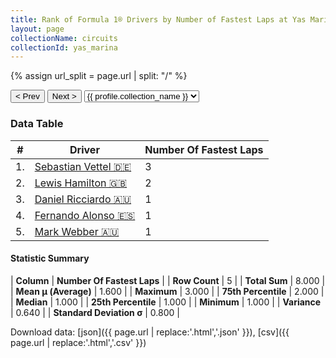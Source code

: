 ```yaml
---
title: Rank of Formula 1® Drivers by Number of Fastest Laps at Yas Marina Circuit
layout: page
collectionName: circuits
collectionId: yas_marina
---
```


{% assign url_split = page.url | split: "/" %}
<div id="collection-navigation">
<button onclick="selector.options[selector.selectedIndex-1].value && (window.location = selector.options[selector.selectedIndex-1].value);">&lt; Prev</button>
<button onclick="selector.options[selector.selectedIndex+1].value && (window.location = selector.options[selector.selectedIndex+1].value);">Next &gt;</button>
<select id="selector" onchange="this.options[this.selectedIndex].value && (window.location = this.options[this.selectedIndex].value);">
  {% for collectionId in site.data[page.collectionName].refs %}
    {% if collectionId == page.collectionId %}
      {% assign selected = "selected" %}
    {% else %}
      {% assign selected = "" %}
    {% endif %}
    {% assign profile = site.data[page.collectionName][collectionId].profile %}
    <option value="/f1/{{ page.collectionName }}/{{ collectionId }}/{{ url_split[4] }}" {{ selected }}>{{ profile.collection_name }}</option>
  {% endfor %}
</select>
</div>

<canvas id="chart" width="400" height="180"></canvas>
<script>
var data = {
  "labels" : [
    "Sebastian Vettel",
    "Lewis Hamilton",
    "Daniel Ricciardo",
    "Fernando Alonso",
    "Mark Webber"
  ],
  "datasets" : [
    {
      "label" : "Number Of Fastest Laps",
      "data" : [
        3,
        2,
        1,
        1,
        1
      ],
      "borderColor" : [
        "#1D181E",
        "#1D181E",
        "#1D181E",
        "#1D181E",
        "#1D181E"
      ],
      "borderWidth" : 1,
      "backgroundColor" : [
        "#9C8E8D",
        "#9C8E8D",
        "#9C8E8D",
        "#9C8E8D",
        "#9C8E8D"
      ]
    }
  ]
};
var options = {
  legend: {
    display: false
  },
  scales: {
    xAxes: [{
      ticks: {
        beginAtZero: true,
        maxRotation: 180,
        display: window.innerWidth > 800
      }
    }],
    yAxes: [{
      ticks: {
        beginAtZero: true
      }
    }]
  },
  onResize: function(chart, size) {
    chart.options.scales.xAxes[0].ticks.display = size.width > 800;
  }
};
var chart = new Chart("chart", {
    data: data,
    type: 'bar',
    options: options
});
</script>



### Data Table

| # | Driver | Number Of Fastest Laps |
|--|--|--|
| 1. | [Sebastian Vettel 🇩🇪](/f1/drivers/vettel) | 3 |
| 2. | [Lewis Hamilton 🇬🇧](/f1/drivers/hamilton) | 2 |
| 3. | [Daniel Ricciardo 🇦🇺](/f1/drivers/ricciardo) | 1 |
| 4. | [Fernando Alonso 🇪🇸](/f1/drivers/alonso) | 1 |
| 5. | [Mark Webber 🇦🇺](/f1/drivers/webber) | 1 |

#### Statistic Summary

| **Column** | **Number Of Fastest Laps** |
| **Row Count** | 5 |
| **Total Sum** | 8.000 |
| **Mean μ (Average)** | 1.600 |
| **Maximum** | 3.000 |
| **75th Percentile** | 2.000 |
| **Median** | 1.000 |
| **25th Percentile** | 1.000 |
| **Minimum** | 1.000 |
| **Variance** | 0.640 |
| **Standard Deviation σ** | 0.800 |

Download data: [json]({{ page.url | replace:'.html','.json' }}), [csv]({{ page.url | replace:'.html','.csv' }})
